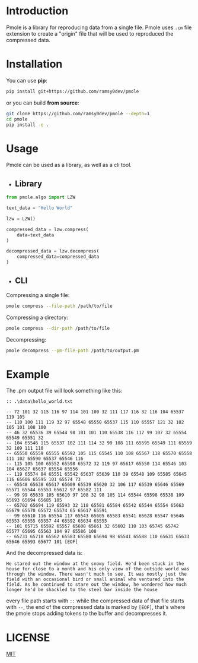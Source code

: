
# Introduction

Pmole is a library for reproducing data from a single file.
Pmole uses `.cm` file extension to create a "origin" file that will be used to reproduced the compressed data.

# Installation

You can use **pip**:

```bash
pip install git+https://github.com/ramsy0dev/pmole
```

or you can build **from source**:

```bash
git clone https://github.com/ramsy0dev/pmole --depth=1
cd pmole
pip install -e .
```

# Usage

Pmole can be used as a library, as well as a cli tool.

* ## Library

```python
from pmole.algo import LZW

text_data = "Hello World"

lzw = LZW()

compressed_data = lzw.compress(
    data=text_data
)

decompressed_data = lzw.decompress(
    compressed_data=compressed_data
)
```

* ## CLI

Compressing a single file:

```bash
pmole compress --file-path /path/to/file
```

Compressing a directory:

```bash
pmole compress --dir-path /path/to/file
```

Decompressing:

```bash
pmole decompress --pm-file-path /path/to/output.pm
```

# Example

The .pm output file will look something like this:

```
:: .\data\hello_world.txt

-- 72 101 32 115 116 97 114 101 100 32 111 117 116 32 116 104 65537 119 105
-- 110 100 111 119 32 97 65548 65550 65537 115 110 65557 121 32 102 105 101 108 100
-- 46 32 65536 39 65544 98 101 101 110 65538 116 117 99 107 32 65554 65549 65551 32
-- 104 65546 115 65537 102 111 114 32 99 108 111 65595 65549 111 65559 32 109 111 110
-- 65550 65559 65555 65592 105 115 65545 110 108 65567 118 65570 65558 111 102 65590 65537 65546 116
-- 115 105 100 65552 65598 65572 32 119 97 65617 65550 114 65546 103 104 65627 65637 65554 65556
-- 119 65574 84 65551 65542 65637 65639 110 39 65548 109 65585 65645 116 65606 65595 101 65574 73
-- 65548 65638 65617 65609 65539 65620 32 106 117 65539 65646 65569 65571 65544 65553 65612 97 65582 111
-- 99 99 65639 105 65610 97 108 32 98 105 114 65544 65598 65538 109 65693 65694 65685 105
-- 65702 65694 119 65593 32 118 65581 65584 65542 65544 65554 65663 65679 65570 65572 65574 65 65617 65591
-- 99 65610 116 65554 117 65543 65605 65583 65541 65628 65547 65646 65553 65555 65557 44 65592 65634 65555
-- 101 65715 65592 65557 65608 65661 32 65602 110 103 65745 65742 65577 65695 65563 104 97 65586 108
-- 65731 65718 65562 65583 65580 65694 98 65541 65588 110 65631 65633 65646 65593 65677 101 [EOF]
```

And the decompressed data is:

```
He stared out the window at the snowy field. He'd been stuck in the house for close to a month and his only view of the outside world was through the window. There wasn't much to see. It was mostly just the field with an occasional bird or small animal who ventured into the field. As he continued to stare out the window, he wondered how much longer he'd be shackled to the steel bar inside the house
```

every file path starts with `::` while the compressed data of that file starts with `--`, the end of the compressed data is marked by `[EOF]`, that's where the pmole stops adding tokens to the buffer and decompresses it.

# LICENSE

[MIT](https://github.com/ramsy0dev/pmole/blob/main/LICENSE)
